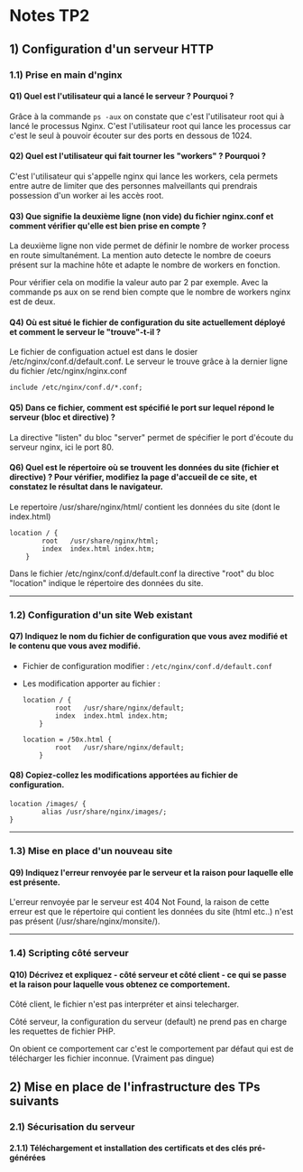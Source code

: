 # Notes TP2 

## 1) Configuration d'un serveur HTTP

### 1.1) Prise en main d'nginx

#### Q1) Quel est l'utilisateur qui a lancé le serveur ? Pourquoi ?
Grâce à la commande ``` ps -aux ``` on constate que c'est l'utilisateur root qui à lancé le processus Nginx. C'est l'utilisateur root qui lance les processus car c'est le seul à pouvoir écouter sur des ports en dessous de 1024. 

#### Q2) Quel est l'utilisateur qui fait tourner les "workers" ? Pourquoi ?

C'est l'utilisateur qui s'appelle nginx qui lance les workers, cela permets entre autre de limiter que des personnes malveillants qui prendrais possession d'un worker ai les accès root.

#### Q3) Que signifie la deuxième ligne (non vide) du fichier nginx.conf et comment vérifier qu'elle est bien prise en compte ?

La deuxième ligne non vide permet de définir le nombre de worker process en route simultanément. La mention auto detecte le nombre de coeurs présent sur la machine hôte et adapte le nombre de workers en fonction.

Pour vérifier cela on modifie la valeur auto par 2 par exemple. Avec la commande ps aux on se rend bien compte que le nombre de workers nginx est de deux.


#### Q4) Où est situé le fichier de configuration du site actuellement déployé et comment le serveur le "trouve"-t-il ?

Le fichier de configuation actuel est dans le dosier /etc/nginx/conf.d/default.conf. Le serveur le trouve grâce à la dernier ligne du fichier /etc/nginx/nginx.conf

```
include /etc/nginx/conf.d/*.conf;
```

#### Q5) Dans ce fichier, comment est spécifié le port sur lequel répond le serveur (bloc et directive) ?

La directive "listen" du bloc "server" permet de spécifier le port d'écoute du serveur nginx, ici le port 80. 

#### Q6) Quel est le répertoire où se trouvent les données du site (fichier et directive) ? Pour vérifier, modifiez la page d'accueil de ce site, et constatez le résultat dans le navigateur.

Le repertoire /usr/share/nginx/html/ contient les données du site (dont le index.html)

```
location / {
        root   /usr/share/nginx/html;
        index  index.html index.htm;
    }
```

Dans le fichier /etc/nginx/conf.d/default.conf la directive "root" du bloc "location" indique le répertoire des données du site.

---

### 1.2) Configuration d'un site Web existant

#### Q7) Indiquez le nom du fichier de configuration que vous avez modifié et le contenu que vous avez modifié.

* Fichier de configuration modifier : `/etc/nginx/conf.d/default.conf`

* Les modification apporter au fichier :
	```
	location / {
            root   /usr/share/nginx/default;
            index  index.html index.htm;
        }	
	```
	```
	location = /50x.html {
            root   /usr/share/nginx/default;
        }
	```

#### Q8) Copiez-collez les modifications apportées au fichier de configuration.

```
location /images/ {
        alias /usr/share/nginx/images/;
}
```

---

### 1.3) Mise en place d'un nouveau site

#### Q9) Indiquez l'erreur renvoyée par le serveur et la raison pour laquelle elle est présente.

L'erreur renvoyée par le serveur est 404 Not Found, la raison de cette erreur est que le répertoire qui contient les données du site (html etc..) n'est pas présent (/usr/share/nginx/monsite/).


---

### 1.4) Scripting côté serveur

#### Q10) Décrivez et expliquez - côté serveur et côté client - ce qui se passe et la raison pour laquelle vous obtenez ce comportement.

Côté client, le fichier n'est pas interpréter et ainsi telecharger.

Côté serveur, la configuration du serveur (default) ne prend pas en charge les requettes de fichier PHP. 

On obient ce comportement car c'est le comportement par défaut qui est de télécharger les fichier inconnue. (Vraiment pas dingue)

## 2) Mise en place de l'infrastructure des TPs suivants

### 2.1) Sécurisation du serveur

#### 2.1.1) Téléchargement et installation des certificats et des clés pré-générées

